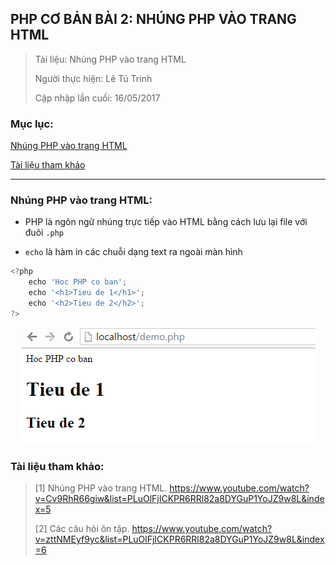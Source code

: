## PHP CƠ BẢN BÀI 2: NHÚNG PHP VÀO TRANG HTML

> Tài liệu: Nhúng PHP vào trang HTML
> 
> Người thực hiện: Lê Tú Trinh
>
> Cập nhập lần cuối: 16/05/2017

### Mục lục:

[Nhúng PHP vào trang HTML](#1)

[Tài liệu tham khảo](#2)

***

<a name="1"></a>
### Nhúng PHP vào trang HTML:

- PHP là ngôn ngữ nhúng trực tiếp vào HTML bằng cách lưu lại file với đuôi `.php`

- `echo` là hàm in các chuỗi dạng text ra ngoài màn hình

```javascript
<?php 
	echo 'Hoc PHP co ban';
	echo '<h1>Tieu de 1</h1>';
	echo '<h2>Tieu de 2</h2>';
?>
```

<p align="center"><img src="https://github.com/TrinhTu/web_developer/blob/master/Task30_PHP_Course_01/image/1.png"/></p>

<a name="2"></a>
### Tài liệu tham khảo:

> [1] Nhúng PHP vào trang HTML. https://www.youtube.com/watch?v=Cv9RhR66giw&list=PLuOlFjICKPR6RRl82a8DYGuP1YoJZ9w8L&index=5 
>
> [2] Các câu hỏi ôn tập. https://www.youtube.com/watch?v=zttNMEyf9yc&list=PLuOlFjICKPR6RRl82a8DYGuP1YoJZ9w8L&index=6